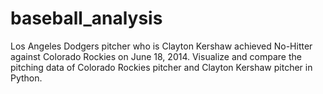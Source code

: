 # baseball_analysis

Los Angeles Dodgers pitcher who is Clayton Kershaw achieved No-Hitter against Colorado Rockies on June 18, 2014. Visualize and compare the pitching data of Colorado Rockies pitcher and Clayton Kershaw pitcher in Python.

